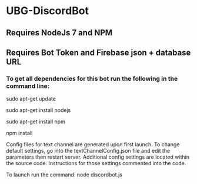 # UBG-DiscordBot

## Requires NodeJs 7 and NPM
## Requires Bot Token and Firebase json + database URL

### To get all dependencies for this bot run the following in the command line:
sudo apt-get update

sudo apt-get install nodejs

sudo apt-get install npm

npm install

Config files for text channel are generated upon first launch. To change default settings, go into the
textChannelConfig.json file and edit the parameters then restart server. Additional config settings are located within
the source code. Instructions for those settings commented into the code.

To launch run the command: node discordbot.js
